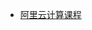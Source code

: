 * [阿里云计算课程](https://mp.weixin.qq.com/s?__biz=MzI0NTE4NjA0OQ==&mid=2658354532&idx=1&sn=c5d84d7a1f554dd12a3d14faae2866cd&chksm=f2d58e0ac5a2071cd76c4cdac027b29830e0aedcde4d2185506c4b8b4d7afe5771850139c87f&mpshare=1&scene=1&srcid=0315hSZHJOVtxkDgkaxuJhW4&key=bf3b92f02199be1c541541d12f898abc169999421692b6a82dc2f4aba97d0fc923b85aae5b9476419c50705eca1ef9df423d176815760b7eafad340be82a2c9dbee61a6cfdf2a137c4659fae8990d1f0&ascene=0&uin=MjMzNDY0MzcwMQ%3D%3D&devicetype=iMac+MacBookAir7%2C2+OSX+OSX+10.12.3+build(16D32)&version=12020010&nettype=WIFI&fontScale=100&pass_ticket=NsfCMDmcu%2FySTjwh372YVX4AypoB3xvnoEK74ougGnQtO%2FvvTCnEH4sxfFf5TSQ9)